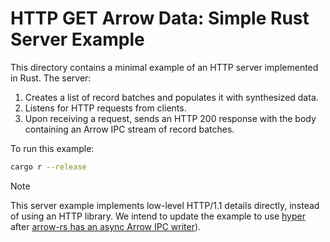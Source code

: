 <!---
  Licensed to the Apache Software Foundation (ASF) under one
  or more contributor license agreements.  See the NOTICE file
  distributed with this work for additional information
  regarding copyright ownership.  The ASF licenses this file
  to you under the Apache License, Version 2.0 (the
  "License"); you may not use this file except in compliance
  with the License.  You may obtain a copy of the License at

    http://www.apache.org/licenses/LICENSE-2.0

  Unless required by applicable law or agreed to in writing,
  software distributed under the License is distributed on an
  "AS IS" BASIS, WITHOUT WARRANTIES OR CONDITIONS OF ANY
  KIND, either express or implied.  See the License for the
  specific language governing permissions and limitations
  under the License.
-->

# HTTP GET Arrow Data: Simple Rust Server Example

This directory contains a minimal example of an HTTP server implemented in Rust. The server:

1. Creates a list of record batches and populates it with synthesized data.
2. Listens for HTTP requests from clients.
3. Upon receiving a request, sends an HTTP 200 response with the body containing an Arrow IPC stream of record batches.

To run this example:

```sh
cargo r --release
```
> [!NOTE]  
> This server example implements low-level HTTP/1.1 details directly, instead of using an HTTP library. We intend to update the example to use [hyper](https://docs.rs/hyper/latest/hyper/) after [arrow-rs has an async Arrow IPC writer](https://github.com/apache/arrow-rs/issues/1207)).

